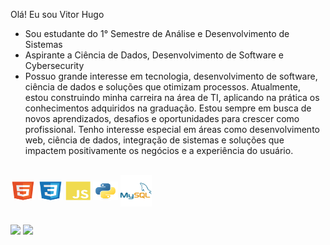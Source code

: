 Olá! Eu sou Vitor Hugo

- Sou estudante do 1° Semestre de Análise e Desenvolvimento de Sistemas 
- Aspirante a Ciência de Dados, Desenvolvimento de Software e Cybersecurity
- Possuo grande interesse em tecnologia, desenvolvimento de software, ciência de dados e soluções que otimizam processos. Atualmente, estou construindo minha carreira na área de TI, aplicando na prática os conhecimentos adquiridos na graduação.
Estou sempre em busca de novos aprendizados, desafios e oportunidades para crescer como profissional. Tenho interesse especial em áreas como desenvolvimento web, ciência de dados, integração de sistemas e soluções que impactem positivamente os negócios e a experiência do usuário.

<div style="display: inline_block"><br>
  <img align="center" alt="Vitor-HTML" height="30" width="40" src="https://raw.githubusercontent.com/devicons/devicon/master/icons/html5/html5-original.svg">
  <img align="center" alt="Vitor-CSS" height="30" width="40" src="https://raw.githubusercontent.com/devicons/devicon/master/icons/css3/css3-original.svg">
  <img align="center" alt="Vitor-Js" height="30" width="40" src="https://raw.githubusercontent.com/devicons/devicon/master/icons/javascript/javascript-plain.svg">
  <img align="center" alt="Vitor-Python" height="30" width="40" src="https://raw.githubusercontent.com/devicons/devicon/master/icons/python/python-original.svg">
  <img align="center" alt="Vitor-MySQL" height="50" width="50" src="https://github.com/devicons/devicon/blob/master/icons/mysql/mysql-original-wordmark.svg">
</div>

##
   
<div> 
  <a href="https://www.instagram.com/vitor_hugooo19/" target="_blank"><img src="https://img.shields.io/badge/-Instagram-%23E4405F?style=for-the-badge&logo=instagram&logoColor=white" target="_blank"></a>
  <a href="https://www.linkedin.com/in/vitor-pinheiro-6a8a81250/" target="_blank"><img src="https://img.shields.io/badge/-LinkedIn-%230077B5?style=for-the-badge&logo=linkedin&logoColor=white" target="_blank"></a> 
</div>
